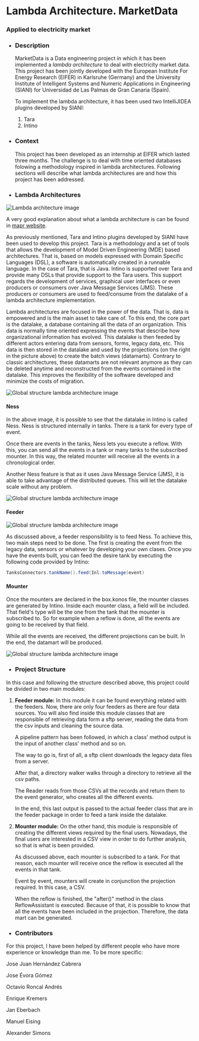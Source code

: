# Lambda Architecture. MarketData
### Applied to electricity market

* ### Description

    MarketData is a Data engineering project in which it has been implemented a *lambda architecture* to deal with electricity market data. This project has been jointly developed with the European Institute For Energy Research (EIFER) in Karlsruhe (Germany) and the University Institute of Intelligent Systems and Numeric Applications in Engineering (SIANI) for Universidad de Las Palmas de Gran Canaria (Spain).
    
    To implement the lambda architecture, it has been used two IntelliJIDEA plugins developed by SIANI:
    
    1. Tara
    2. Intino
    
* ### Context

    This project has been developed as an internship at EIFER which lasted three months. The challenge is to deal with time oriented databases folowing a methodology inspired in lambda architectures. Following sections will describe what lambda architectures are and how this project has been addressed.
    
* ### Lambda Architectures
![Lambda architecture image](./readmeImages/lambda_architecture.PNG)

A very good explanation about what a lambda architecture is can be found in [mapr website](https://mapr.com/developercentral/lambda-architecture/).

As previously mentioned, Tara and Intino plugins developed by SIANI have been used to develop this project. Tara is a methodology and a set of tools that allows the development of Model Driven Engineering (MDE) based architectures. That is, based on models expressed with Domain Specific Languages (DSL), a software is automatically created in a runnable language. In the case of Tara, that is Java. Intino is supported over Tara and provide many DSLs that provide support to the Tara users. This support regards the development of services, graphical user interfaces or even producers or consumers over Java Message Services (JMS). These producers or consumers are used to feed/consume from the datalake of a lambda architecture implementation.

Lambda architectures are focused in the power of the data. That is, data is empowered and is the main asset to take care of. To this end, the core part is the datalake, a database containing all the data of an organization. This data is normally time oriented expressing the events that describe how organizational information has evolved. This datalake is then feeded by different actors entering data from sensors, forms, legacy data, etc. This data is then stored in the datalake and used by the projections (on the right in the picture above) to create the batch views (datamarts). Contrary to classic architectures, these datamarts are not relevant anymore as they can be deleted anytime and reconstructed from the events contained in the datalake. This improves the flexibility of the software developed and minimize the costs of migration.

![Global structure lambda architecture image](./readmeImages/Global.png)

#### Ness
  
In the above image, it is possible to see that the datalake in Intino is called Ness. Ness is structured internally in tanks. There is a tank for every type of event. 
  
Once there are events in the tanks, Ness lets you execute a reflow. With this, you can send all the events in a tank or many tanks to the subscribed mounter. In this way, the related mounter will receive all the events in a chronological order.
  
Another Ness feature is that as it uses Java Message Service (JMS), it is able to take advantage of the distributed queues. This will let the datalake scale without any problem. 

![Global structure lambda architecture image](./readmeImages/Ness.png)

#### Feeder

![Global structure lambda architecture image](./readmeImages/Feeder.png)

As discussed above, a feeder responsibility is to feed Ness. To achieve this, two main steps need to be done. The first is creating the event from the legacy data, sensors or whatever by developing your own clases. Once you have the events built, you can feed the desire tank by executing the following code provided by Intino:

```java
TanksConnectors.tankName().feed(Inl.toMessage(event)
```
#### Mounter

Once the mounters are declared in the box.konos file, the mounter classes are generated by Intino. Inside each mounter class, a field will be included. That field's type will be the one from the tank that the mounter is subscribed to. So for example when a reflow is done, all the events are going to be received by that field.

While all the events are received, the different projections can be built. In the end, the datamart will be produced.

![Global structure lambda architecture image](./readmeImages/Projection.png)

* ### Project Structure

In this case and following the structure described above, this project could be divided in two main modules:
1. **Feeder module:** In this module it can be found everything related with the feeders. Now, there are only four feeders as there are four data sources. You will also find inside this module classes that are responsible of retrieving data form a sftp server, reading the data from the csv inputs and cleaning the source data.

    A pipeline pattern has been followed, in which a class' method output is the input of another class' method and so on. 
    
    The way to go is, first of all, a sftp client downloads the legacy data files from a server. 
    
    After that, a directory walker walks through a directory to retrieve all the csv paths. 
    
    The Reader reads from those CSVs all the records and return them to the event generator, who creates all the different events. 
    
    In the end, this last output is passed to the actual feeder class that are in the feeder package in order to feed a tank inside the datalake.

2. **Mounter module:** On the other hand, this module is responsible of creating the different views required by the final users. Nowadays, the final users are interested in a CSV view in order to do further analysis, so that is what is been provided.
    
    As discussed above, each mounter is subscribed to a tank. For that reason, each mounter will receive once the reflow is executed all the events in that tank. 
    
    Event by event, mounters will create in conjunction the projection required. In this case, a CSV.
    
    When the reflow is finished, the "after()" method in the class ReflowAssistant is executed. Because of that, it is possible to know that all the events have been included in the projection. Therefore, the data mart can be generated.
    

* ### Contributors

For this project, I have been helped by different people who have more experience or knowledge than me. To be more specific:

Jose Juan Hernández Cabrera

Jose Évora Gómez

Octavio Roncal Andrés

Enrique Kremers

Jan Eberbach

Manuel Eising

Alexander Simons
